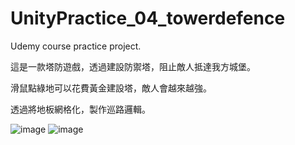 # UnityPractice_04_towerdefence
Udemy course practice project.

這是一款塔防遊戲，透過建設防禦塔，阻止敵人抵達我方城堡。

滑鼠點綠地可以花費黃金建設塔，敵人會越來越強。

透過將地板網格化，製作巡路邏輯。

![image](https://user-images.githubusercontent.com/46527458/138301950-e2ddf422-c52e-4aee-b829-3aabb602231c.png)
![image](https://user-images.githubusercontent.com/46527458/138302152-d6709673-5053-42f5-bccc-55920aa1749d.png)
